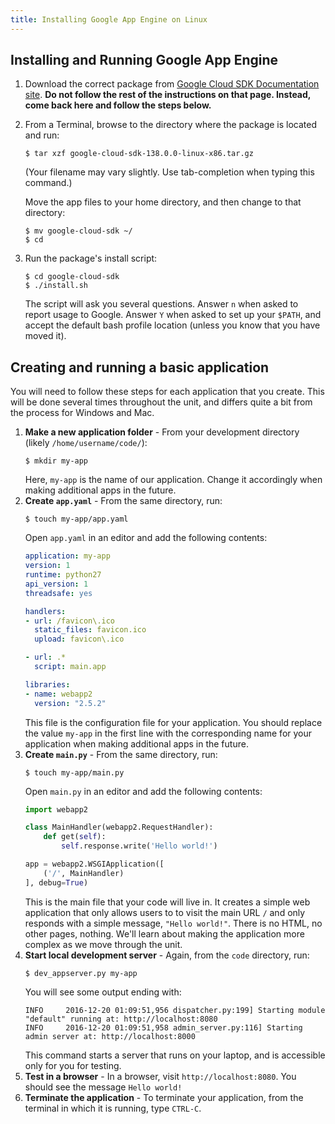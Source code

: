 ```yaml
---
title: Installing Google App Engine on Linux
---
```


## Installing and Running Google App Engine

1. Download the correct package from [Google Cloud SDK Documentation site](https://cloud.google.com/sdk/docs/#linux). **Do not follow the rest of the instructions on that page. Instead, come back here and follow the steps below.**
2. From a Terminal, browse to the directory where the package is located and run:
    ```nohighlight
    $ tar xzf google-cloud-sdk-138.0.0-linux-x86.tar.gz
    ```
    (Your filename may vary slightly. Use tab-completion when typing this command.)

    Move the app files to your home directory, and then change to that directory:
    ```nohighlight
    $ mv google-cloud-sdk ~/
    $ cd
    ```
3. Run the package's install script:
    ```nohighlight
    $ cd google-cloud-sdk
    $ ./install.sh
    ```
    The script will ask you several questions. Answer `n` when asked to report usage to Google. Answer `Y` when asked to set up your `$PATH`, and accept the default bash profile location (unless you know that you have moved it).

## Creating and running a basic application

You will need to follow these steps for each application that you create. This will be done several times throughout the unit, and differs quite a bit from the process for Windows and Mac.

1. **Make a new application folder** - From your development directory (likely `/home/username/code/`):
    ```nohighlight
    $ mkdir my-app
    ```
    Here, `my-app` is the name of our application. Change it accordingly when making additional apps in the future.
2. **Create `app.yaml`** - From the same directory, run:
    ```nohighlight
    $ touch my-app/app.yaml
    ```
    Open `app.yaml` in an editor and add the following contents:
    ```yaml
    application: my-app
    version: 1
    runtime: python27
    api_version: 1
    threadsafe: yes

    handlers:
    - url: /favicon\.ico
      static_files: favicon.ico
      upload: favicon\.ico

    - url: .*
      script: main.app

    libraries:
    - name: webapp2
      version: "2.5.2"
    ```
    This file is the configuration file for your application. You should replace the value `my-app` in the first line with the corresponding name for your application when making additional apps in the future.
3. **Create `main.py`** - From the same directory, run:
    ```nohighlight
    $ touch my-app/main.py
    ```
    Open `main.py` in an editor and add the following contents:
    ```python
    import webapp2

    class MainHandler(webapp2.RequestHandler):
        def get(self):
            self.response.write('Hello world!')

    app = webapp2.WSGIApplication([
        ('/', MainHandler)
    ], debug=True)
    ```
    This is the main file that your code will live in. It creates a simple web application that only allows users to to visit the main URL `/` and only responds with a simple message, `"Hello world!"`. There is no HTML, no other pages, nothing. We'll learn about making the application more complex as we move through the unit.
4. **Start local development server** - Again, from the `code` directory, run:
    ```nohighlight
    $ dev_appserver.py my-app
    ```
    You will see some output ending with:
    ```nohighlight
    INFO     2016-12-20 01:09:51,956 dispatcher.py:199] Starting module "default" running at: http://localhost:8080
    INFO     2016-12-20 01:09:51,958 admin_server.py:116] Starting admin server at: http://localhost:8000
    ```
    This command starts a server that runs on your laptop, and is accessible only for you for testing.
5. **Test in a browser** - In a browser, visit `http://localhost:8080`. You should see the message `Hello world!`
6. **Terminate the application** - To terminate your application, from the terminal in which it is running, type `CTRL-C`.

